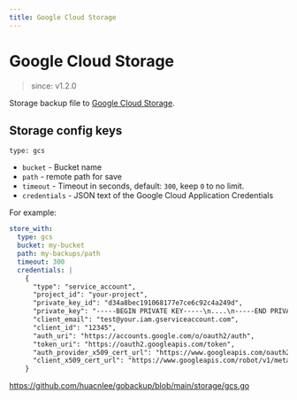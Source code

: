 ```yaml
---
title: Google Cloud Storage
---
```


# Google Cloud Storage

> since: v1.2.0

Storage backup file to [Google Cloud Storage](https://cloud.google.com/storage).

## Storage config keys

`type: gcs`

- `bucket` - Bucket name
- `path` - remote path for save
- `timeout` - Timeout in seconds, default: `300`, keep `0` to no limit.
- `credentials` - JSON text of the Google Cloud Application Credentials

For example:

```yml
store_with:
  type: gcs
  bucket: my-bucket
  path: my-backups/path
  timeout: 300
  credentials: |
    {
      "type": "service_account",
      "project_id": "your-project",
      "private_key_id": "d34a8bec191068177e7ce6c92c4a249d",
      "private_key": "-----BEGIN PRIVATE KEY-----\n....\n-----END PRIVATE KEY-----\n",
      "client_email": "test@your.iam.gserviceaccount.com",
      "client_id": "12345",
      "auth_uri": "https://accounts.google.com/o/oauth2/auth",
      "token_uri": "https://oauth2.googleapis.com/token",
      "auth_provider_x509_cert_url": "https://www.googleapis.com/oauth2/v1/certs",
      "client_x509_cert_url": "https://www.googleapis.com/robot/v1/metadata/x509/gobackup-test%40your.iam.gserviceaccount.com"
    }
```

https://github.com/huacnlee/gobackup/blob/main/storage/gcs.go
